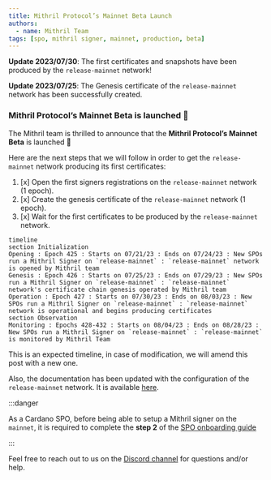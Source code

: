 ```yaml
---
title: Mithril Protocol’s Mainnet Beta Launch
authors:
  - name: Mithril Team
tags: [spo, mithril signer, mainnet, production, beta]
---
```


**Update 2023/07/30**: The first certificates and snapshots have been produced by the `release-mainnet` network!

**Update 2023/07/25**: The Genesis certificate of the `release-mainnet` network has been successfully created.

### Mithril Protocol’s Mainnet Beta is launched :rocket:

The Mithril team is thrilled to announce that the **Mithril Protocol’s Mainnet Beta** is launched :tada:

Here are the next steps that we will follow in order to get the `release-mainnet` network producing its first certificates:

1. [x] Open the first signers registrations on the `release-mainnet` network (1 epoch).
1. [x] Create the genesis certificate of the `release-mainnet` network (1 epoch).
1. [x] Wait for the first certificates to be produced by the `release-mainnet` network.

```mermaid
timeline
section Initialization
Opening : Epoch 425 : Starts on 07/21/23 : Ends on 07/24/23 : New SPOs run a Mithril Signer on `release-mainnet` : `release-mainnet` network is opened by Mithril team
Genesis : Epoch 426 : Starts on 07/25/23 : Ends on 07/29/23 : New SPOs run a Mithril Signer on `release-mainnet` : `release-mainnet` network's certificate chain genesis operated by Mithril team
Operation : Epoch 427 : Starts on 07/30/23 : Ends on 08/03/23 : New SPOs run a Mithril Signer on `release-mainnet` : `release-mainnet` network is operational and begins producing certificates
section Observation
Monitoring : Epochs 428-432 : Starts on 08/04/23 : Ends on 08/28/23 : New SPOs run a Mithril Signer on `release-mainnet` : `release-mainnet` is monitored by Mithril Team

```

This is an expected timeline, in case of modification, we will amend this post with a new one.

Also, the documentation has been updated with the configuration of the `release-mainnet` network. It is available [here](https://mithril.network/doc/manual/developer-docs/references#mithril-networks).

:::danger

As a Cardano SPO, before being able to setup a Mithril signer on the `mainnet`, it is required to complete the **step 2** of the [SPO onboarding guide](https://mithril.network/doc/manual/getting-started/SPO-on-boarding-guide#step-2-get-mithril-ready-for-mainnet)

:::

Feel free to reach out to us on the [Discord channel](https://discord.gg/5kaErDKDRq) for questions and/or help.
